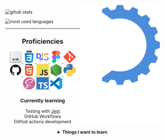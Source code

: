 <!-- midnight-purple theme also looks really good -->
<img alt="logo" src="https://raw.githubusercontent.com/MikhaD/MikhaD/main/logo/animated with name.svg" align="right" width="260px">

![gihub stats](https://github-readme-stats.vercel.app/api?username=MikhaD&show_icons=true&count_private=true&bg_color=0000&text_color=888&theme=github_dark&hide_border=true)

![most used languages](https://github-readme-stats.vercel.app/api/top-langs/?username=MikhaD&layout=compact&langs_count=10&bg_color=0000&text_color=888&theme=github_dark&card_width=445&hide_border=true)

---
<h2 align="center">Proficiencies</h2>

<div align="center">
	<a href="https://autohotkey.com" target="_blank">
		<img width="40" src="https://raw.githubusercontent.com/MikhaD/MikhaD/main/icons/ahk.svg" alt="ahk" title="AutoHotkey">
	</a>
	<a href="https://w3.org/Style/CSS" target="_blank">
		<img width="40" src="https://raw.githubusercontent.com/MikhaD/MikhaD/main/icons/css.svg" alt="css" title="CSS">
	</a>
	<a href="https://discord.js.org" target="_blank">
		<img width="40" src="https://raw.githubusercontent.com/MikhaD/MikhaD/main/icons/discordjs.svg" alt="discordjs" title="DiscordJS">
	</a>
	<a href="https://figma.com" target="_blank">
		<img width="40" src="https://raw.githubusercontent.com/MikhaD/MikhaD/main/icons/figma.svg" alt="figma" title="Figma">
	</a>
	<a href="https://git-scm.com" target="_blank">
		<img width="40" src="https://raw.githubusercontent.com/MikhaD/MikhaD/main/icons/git.svg" alt="git" title="git">
	</a>
	<a href="https://github.com" target="_blank">
		<img width="40" src="https://raw.githubusercontent.com/MikhaD/MikhaD/main/icons/github.svg" alt="github" title="GitHub">
	</a>
	<a href="https://dev.w3.org/html5/spec-LC" target="_blank">
		<img width="40" src="https://raw.githubusercontent.com/MikhaD/MikhaD/main/icons/html.svg" alt="html" title="HTML">
	</a>
	<a href="https://ecma-international.org/publications-and-standards/standards/ecma-262/" target="_blank">
		<img width="40" src="https://raw.githubusercontent.com/MikhaD/MikhaD/main/icons/javascript.svg" alt="javascript" title="JavaScript">
	</a>
	<a href="https://nodejs.org" target="_blank">
		<img width="40" src="https://raw.githubusercontent.com/MikhaD/MikhaD/main/icons/node.svg" alt="node" title="Node">
	</a>
	<a href="https://python.org/" target="_blank">
		<img width="40" src="https://raw.githubusercontent.com/MikhaD/MikhaD/main/icons/python.svg" alt="python" title="Python">
	</a>
	<a href="https://sass-lang.com/documentation/syntax" target="_blank">
		<img width="40" src="https://raw.githubusercontent.com/MikhaD/MikhaD/main/icons/scss.svg" alt="scss" title="SCSS">
	</a>
	<a href="https://www.typescriptlang.org" target="_blank">
		<img width="40" src="https://raw.githubusercontent.com/MikhaD/MikhaD/main/icons/typescript.svg" alt="typescript" title="TypeScript">
	</a>
	<a href="https://code.visualstudio.com" target="_blank">
		<img width="40" src="https://raw.githubusercontent.com/MikhaD/MikhaD/main/icons/vscode.svg" alt="vscode" title="Visual Studio Code">
	</a>
</div>
<div align="center">
	<h3>Currently learning</h3>
	<div>Testing with <a href="https://jestjs.io">Jest</a></div>
	<div>GitHub Workflows</div>
	<div>GitHub actions development</div>
	<br>
	<details>
		<summary><strong>Things I want to learn</strong></summary>
		<div>Svelte</div>
		<div>Rust</div>
		<div>Tauri</div>
		<div>VSCode Extension development</div>
		<div>Obsidian Plugin development</div>
		<div>Go</div>
		<div>OpenCV</div>
		<div>Web Assembly</div>
		<div>Kotlin</div>
	</details>
</div>
